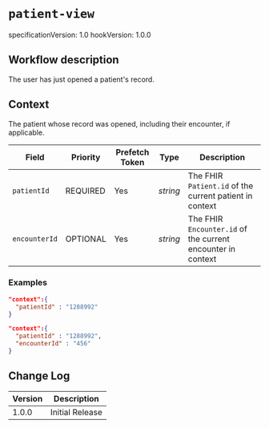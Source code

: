 # `patient-view`

specificationVersion: 1.0
hookVersion: 1.0.0

## Workflow description

The user has just opened a patient's record.

## Context

The patient whose record was opened, including their encounter, if applicable.

Field | Priority | Prefetch Token | Type | Description
----- | -------- | ---- | ---- | ----
`patientId` | REQUIRED | Yes | *string* | The FHIR `Patient.id` of the current patient in context
`encounterId` | OPTIONAL | Yes | *string* | The FHIR `Encounter.id` of the current encounter in context

### Examples

```json
"context":{
  "patientId" : "1288992"
}
```

```json
"context":{
  "patientId" : "1288992",
  "encounterId" : "456"
}
```

## Change Log

Version | Description
---- | ----
1.0.0 | Initial Release

